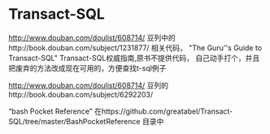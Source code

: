 # Transact-SQL
http://www.douban.com/doulist/608714/ 豆列中的http://book.douban.com/subject/1231877/ 相关代码，
"The Guru''s Guide to Transact-SQL" Transact-SQL权威指南,原书不提供代码，
自己动手打个，并且把废弃的方法改成现在可用的，方便查找t-sql例子

http://www.douban.com/doulist/608714/ 豆列的http://book.douban.com/subject/6292203/

“bash Pocket Reference” 在https://github.com/greatabel/Transact-SQL/tree/master/BashPocketReference 目录中

